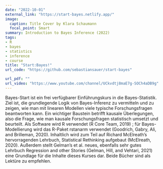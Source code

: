 ```yaml
---
date: "2022-10-01"
external_link: "https://start-bayes.netlify.app/"
image:
  caption: Title Cover by Klara Schaumann
  focal_point: Smart
summary: Introduction to Bayes Inference (2022) 
tags:
- R
- bayes
- statistics
- inference
- course
title: "Start:Bayes!"
url_code: "https://github.com/sebastiansauer/start-bayes"

url_pdf: ""
url_video: "https://www.youtube.com/channel/UCkvdtj8maE7g-SOCh4aDB9g"
---
```


Bayes-Start ist ein frei verfügbarer Einführungskurs in die Bayes-Statistik. Ziel ist, die grundlegende Logik von Bayes-Inferenz zu vermitteln und zu zeigen, wie man mit linearen Modellen viele typische Forschungsfragen beantworten kann. Ein wichtiger Baustein betrifft kausale Überlegungen, also die Frage, wie man kausale Forschungsfragen statistisch umsetzt und beurteilt. Als Software wird R verwendet (R Core Team, 2019) ; für Bayes-Modellierung wird das R-Paket rstanarm verwendet (Goodrich, Gabry, Ali, and Brilleman, 2020). Inhaltlich wird zum Teil auf Richard McElreath’s hervorragenden Lehrbuch, Statistical Rethinking aufgebaut (McElreath, 2020). Außerdem stellt Gelman’s et al. neues, ebenfalls sehr gutes Lehrbuch Regression and other Stories (Gelman, Hill, and Vehtari, 2021) eine Grundlage für die Inhalte dieses Kurses dar. Beide Bücher sind als Lektüre zu empfehlen.


